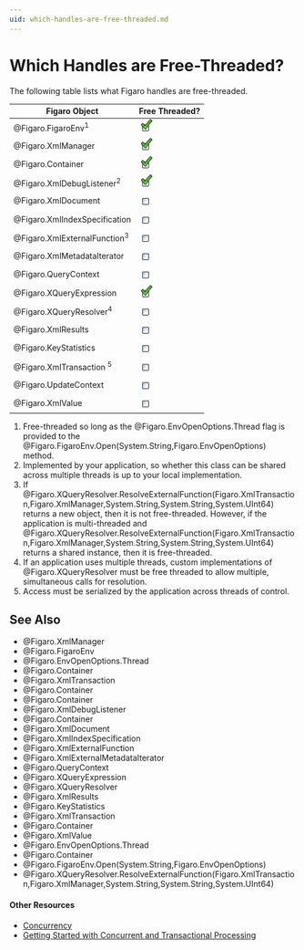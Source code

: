 ```yaml
---
uid: which-handles-are-free-threaded.md
---
```


# Which Handles are Free-Threaded?

The following table lists what Figaro handles are free-threaded.

Figaro Object | Free Threaded?
------------- | --------------
@Figaro.FigaroEnv<sup>1</sup> | ![yes](/images/checked.png)
@Figaro.XmlManager | ![yes](/images/checked.png)
@Figaro.Container | ![yes](/images/checked.png)
@Figaro.XmlDebugListener<sup>2</sup> | ![yes](/images/checked.png)
@Figaro.XmlDocument | ![no](/images/unchecked.png)
@Figaro.XmlIndexSpecification | ![no](/images/unchecked.png)
@Figaro.XmlExternalFunction<sup>3</sup> | ![no](/images/unchecked.png)
@Figaro.XmlMetadataIterator | ![no](/images/unchecked.png)
@Figaro.QueryContext | ![no](/images/unchecked.png)
@Figaro.XQueryExpression | ![yes](/images/checked.png)
@Figaro.XQueryResolver<sup>4</sup> | ![no](/images/unchecked.png)
@Figaro.XmlResults | ![no](/images/unchecked.png)
@Figaro.KeyStatistics | ![no](/images/unchecked.png)
@Figaro.XmlTransaction <sup>5</sup> | ![no](/images/unchecked.png)
@Figaro.UpdateContext | ![no](/images/unchecked.png)
@Figaro.XmlValue | ![no](/images/unchecked.png)

1. Free-threaded so long as the @Figaro.EnvOpenOptions.Thread flag is provided to the @Figaro.FigaroEnv.Open(System.String,Figaro.EnvOpenOptions) method.
2. Implemented by your application, so whether this class can be shared across multiple threads is up to your local implementation.
3. If @Figaro.XQueryResolver.ResolveExternalFunction(Figaro.XmlTransaction,Figaro.XmlManager,System.String,System.String,System.UInt64) returns a new object, then it is not free-threaded. However, if the application is multi-threaded and @Figaro.XQueryResolver.ResolveExternalFunction(Figaro.XmlTransaction,Figaro.XmlManager,System.String,System.String,System.UInt64) returns a shared instance, then it is free-threaded.
4. If an application uses multiple threads, custom implementations of @Figaro.XQueryResolver must be free threaded to allow multiple, simultaneous calls for resolution.
5. Access must be serialized by the application across threads of control.


## See Also

* @Figaro.XmlManager
* @Figaro.FigaroEnv
* @Figaro.EnvOpenOptions.Thread
* @Figaro.Container
* @Figaro.XmlTransaction
* @Figaro.Container
* @Figaro.Container
* @Figaro.XmlDebugListener
* @Figaro.Container
* @Figaro.XmlDocument
* @Figaro.XmlIndexSpecification
* @Figaro.XmlExternalFunction
* @Figaro.XmlExternalMetadataIterator
* @Figaro.QueryContext
* @Figaro.XQueryExpression
* @Figaro.XQueryResolver
* @Figaro.XmlResults
* @Figaro.KeyStatistics
* @Figaro.XmlTransaction
* @Figaro.Container 
* @Figaro.XmlValue
* @Figaro.EnvOpenOptions.Thread
* @Figaro.Container
* @Figaro.FigaroEnv.Open(System.String,Figaro.EnvOpenOptions)
* @Figaro.XQueryResolver.ResolveExternalFunction(Figaro.XmlTransaction,Figaro.XmlManager,System.String,System.String,System.UInt64)

#### Other Resources

* [Concurrency](xref:concurrency.md)
* [Getting Started with Concurrent and Transactional Processing](xref:getting-started-with-concurrent-and-transactional-processing.md)
